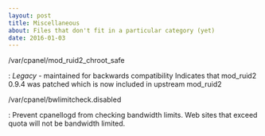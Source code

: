 ```yaml
---
layout: post
title: Miscellaneous
about: Files that don't fit in a particular category (yet)
date: 2016-01-03
---
```


/var/cpanel/mod_ruid2_chroot_safe

: _Legacy_ - maintained for backwards compatibility Indicates that mod_ruid2 0.9.4 was patched which is now included in upstream mod_ruid2

/var/cpanel/bwlimitcheck.disabled

: Prevent cpanellogd from checking bandwidth limits. Web sites that exceed quota will not be bandwidth limited.
